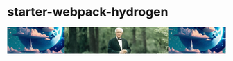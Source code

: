 # starter-webpack-hydrogen

<img src="https://github.com/churchofscyence/resources/blob/main/banners/banner-thomas-edison.png" alt="Thomas Edison">
